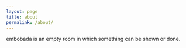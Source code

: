 ```yaml
---
layout: page
title: about
permalink: /about/
---
```


embobada is an empty room in which something can be shown or done.

[jekyll-organization]: https://github.com/jekyll
